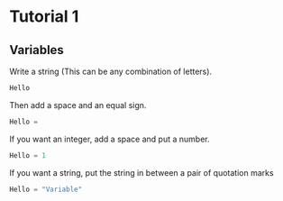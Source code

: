 # Tutorial 1

## Variables

Write a string (This can be any combination of letters).

```python
Hello 
```

Then add a space and an equal sign.

```python
Hello = 
```

If you want an integer, add a space and put a number.

```python
Hello = 1
```

If you want a string, put the string in between a pair of quotation marks

```python
Hello = "Variable"
```

